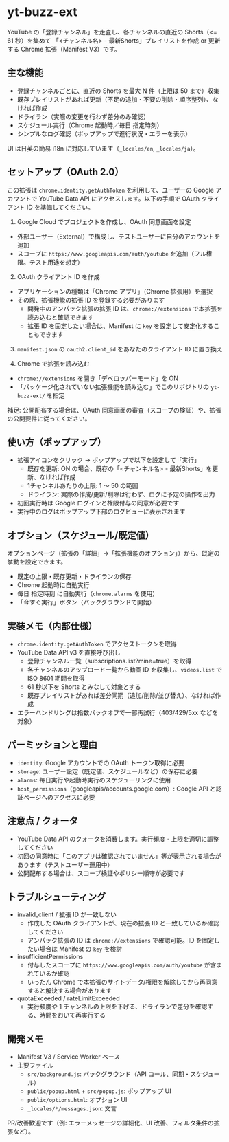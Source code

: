 # yt-buzz-ext

YouTube の「登録チャンネル」を走査し、各チャンネルの直近の Shorts（<= 61 秒）を集めて
「<チャンネル名> - 最新Shorts」プレイリストを作成 or 更新する Chrome 拡張（Manifest V3）です。

## 主な機能

- 登録チャンネルごとに、直近の Shorts を最大 N 件（上限は 50 まで）収集
- 既存プレイリストがあれば更新（不足の追加・不要の削除・順序整列）、なければ作成
- ドライラン（実際の変更を行わず差分のみ確認）
- スケジュール実行（Chrome 起動時／毎日 指定時刻）
- シンプルなログ確認（ポップアップで進行状況・エラーを表示）

UI は日英の簡易 i18n に対応しています（`_locales/en`, `_locales/ja`）。

## セットアップ（OAuth 2.0）

この拡張は `chrome.identity.getAuthToken` を利用して、ユーザーの Google アカウントで
YouTube Data API にアクセスします。以下の手順で OAuth クライアント ID を準備してください。

1) Google Cloud でプロジェクトを作成し、OAuth 同意画面を設定

- 外部ユーザー（External）で構成し、テストユーザーに自分のアカウントを追加
- スコープに `https://www.googleapis.com/auth/youtube` を追加（フル権限。テスト用途を想定）

2) OAuth クライアント ID を作成

- アプリケーションの種類は「Chrome アプリ」（Chrome 拡張用）を選択
- その際、拡張機能の拡張 ID を登録する必要があります
	- 開発中のアンパック拡張の拡張 ID は、`chrome://extensions` で本拡張を読み込むと確認できます
	- 拡張 ID を固定したい場合は、Manifest に `key` を設定して安定化することもできます

3) `manifest.json` の `oauth2.client_id` をあなたのクライアント ID に置き換え

4) Chrome で拡張を読み込む

- `chrome://extensions` を開き「デベロッパーモード」を ON
- 「パッケージ化されていない拡張機能を読み込む」でこのリポジトリの `yt-buzz-ext/` を指定

補足: 公開配布する場合は、OAuth 同意画面の審査（スコープの検証）や、拡張の公開要件に従ってください。

## 使い方（ポップアップ）

- 拡張アイコンをクリック → ポップアップで以下を設定して「実行」
	- 既存を更新: ON の場合、既存の「<チャンネル名> - 最新Shorts」を更新、なければ作成
	- 1チャンネルあたりの上限: 1 ～ 50 の範囲
	- ドライラン: 実際の作成/更新/削除は行わず、ログに予定の操作を出力
- 初回実行時は Google ログインと権限付与の同意が必要です
- 実行中のログはポップアップ下部のログビューに表示されます

## オプション（スケジュール/既定値）

オプションページ（拡張の「詳細」→「拡張機能のオプション」）から、既定の挙動を設定できます。

- 既定の上限・既存更新・ドライランの保存
- Chrome 起動時に自動実行
- 毎日 指定時刻 に自動実行（`chrome.alarms` を使用）
- 「今すぐ実行」ボタン（バックグラウンドで開始）

## 実装メモ（内部仕様）

- `chrome.identity.getAuthToken` でアクセストークンを取得
- YouTube Data API v3 を直接呼び出し
	- 登録チャンネル一覧（subscriptions.list?mine=true）を取得
	- 各チャンネルのアップロード一覧から動画 ID を収集し、`videos.list` で ISO 8601 期間を取得
	- 61 秒以下を Shorts とみなして対象とする
	- 既存プレイリストがあれば差分同期（追加/削除/並び替え）、なければ作成
- エラーハンドリングは指数バックオフで一部再試行（403/429/5xx などを対象）

## パーミッションと理由

- `identity`: Google アカウントでの OAuth トークン取得に必要
- `storage`: ユーザー設定（既定値、スケジュールなど）の保存に必要
- `alarms`: 毎日実行や起動時実行のスケジューリングに使用
- `host_permissions`（googleapis/accounts.google.com）: Google API と認証ページへのアクセスに必要

## 注意点 / クォータ

- YouTube Data API のクォータを消費します。実行頻度・上限を適切に調整してください
- 初回の同意時に「このアプリは確認されていません」等が表示される場合があります（テストユーザー運用中）
- 公開配布する場合は、スコープ検証やポリシー順守が必要です

## トラブルシューティング

- invalid_client / 拡張 ID が一致しない
	- 作成した OAuth クライアントが、現在の拡張 ID と一致しているか確認してください
	- アンパック拡張の ID は `chrome://extensions` で確認可能。ID を固定したい場合は Manifest の `key` を検討
- insufficientPermissions
	- 付与したスコープに `https://www.googleapis.com/auth/youtube` が含まれているか確認
	- いったん Chrome で本拡張のサイトデータ/権限を解除してから再同意すると解決する場合があります
- quotaExceeded / rateLimitExceeded
	- 実行頻度や 1 チャンネルの上限を下げる、ドライランで差分を確認する、時間をおいて再実行する

## 開発メモ

- Manifest V3 / Service Worker ベース
- 主要ファイル
	- `src/background.js`: バックグラウンド（API コール、同期・スケジュール）
	- `public/popup.html` + `src/popup.js`: ポップアップ UI
	- `public/options.html`: オプション UI
	- `_locales/*/messages.json`: 文言

PR/改善歓迎です（例: エラーメッセージの詳細化、UI 改善、フィルタ条件の拡張など）。
